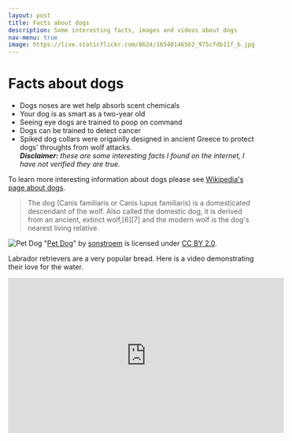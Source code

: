 ```yaml
---
layout: post
title: Facts about dogs
description: Some interesting facts, images and videos about dogs
nav-menu: true
image: https://live.staticflickr.com/8624/16540146562_975cfdb11f_b.jpg
---
```


# Facts about dogs

* Dogs noses are wet help absorb scent chemicals
* Your dog is as smart as a two-year old
* Seeing eye dogs are trained to poop on command
* Dogs can be trained to detect cancer
* Spiked dog collars were origainlly designed in ancient Greece to protect dogs' throughts from wolf attacks.  
***Disclaimer:** these are some interesting facts I found on the internet, I have not verified they are true.*

To learn more interesting information about dogs please see [Wikipedia's page about dogs](https://en.wikipedia.org/wiki/Dog).

> The dog (Canis familiaris or Canis lupus familiaris) is a domesticated descendant of the wolf. Also called the domestic dog, it is derived from an ancient, extinct wolf,[6][7] and the modern wolf is the dog's nearest living relative.

![Pet Dog](https://live.staticflickr.com/8624/16540146562_975cfdb11f_b.jpg)
"[Pet Dog](https://www.flickr.com/photos/96964826@N05/16540146562)" by [sonstroem](https://www.flickr.com/photos/96964826@N05) is licensed under [CC BY 2.0](https://creativecommons.org/licenses/by/2.0/?ref=openverse).

Labrador retrievers are a very popular bread. Here is a video demonstrating their love for the water.
<iframe width="560" height="315" src="https://www.youtube.com/embed/hoCN_0FD9iM" title="YouTube video player" frameborder="0" allow="accelerometer; autoplay; clipboard-write; encrypted-media; gyroscope; picture-in-picture" allowfullscreen></iframe>
